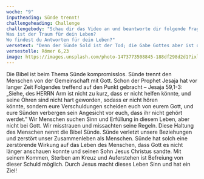 ```yaml
---
woche: "9"
inputheading: Sünde trennt!
challengeheading: Challenge
challengebody: "Schau dir das Video an und beantworte dir folgende Fragen:
Was ist der Traum für dein Leben?
Wo findest du Antworten für dein Leben?"
versetext: "Denn der Sünde Sold ist der Tod; die Gabe Gottes aber ist das ewige Leben in Christus Jesus, unserm Herrn."
versestelle: Römer 6,23
image: https://images.unsplash.com/photo-1473773508845-188df298d2d1?ixlib=rb-1.2.1&ixid=eyJhcHBfaWQiOjEyMDd9&auto=format&fit=crop&w=1650&q=80
---
```


Die Bibel ist beim Thema Sünde kompromisslos. Sünde trennt den Menschen von der Gemeinschaft mit Gott. Schon der Prophet Jesaja hat vor langer Zeit Folgendes treffend auf den Punkt gebracht – Jesaja 59,1-3: „Siehe, des HERRN Arm ist nicht zu kurz, dass er nicht helfen könnte, und seine Ohren sind nicht hart geworden, sodass er nicht hören könnte, sondern eure Verschuldungen scheiden euch von eurem Gott, und eure Sünden verbergen sein Angesicht vor euch, dass ihr nicht gehört werdet.”
Wir Menschen suchen Sinn und Erfüllung in diesem Leben, aber nicht bei Gott. Wir misstrauen und missachten seine Regeln. Diese Haltung des Menschen nennt die Bibel Sünde. Sünde verletzt unsere Beziehungen und zerstört unser Zusammenleben als Menschen. Sünde hat solch eine zerstörende Wirkung auf das Leben des Menschen, dass Gott es nicht länger anschauen konnte und seinen Sohn Jesus Christus sandte. Mit seinem Kommen, Sterben am Kreuz und Auferstehen ist Befreiung von dieser Schuld möglich. Durch Jesus macht dieses Leben Sinn und hat ein Ziel!
